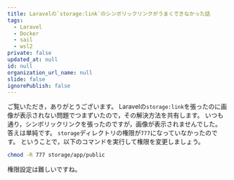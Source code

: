 ```yaml
---
title: Laravelの`storage:link`のシンボリックリンクがうまくできなかった話
tags:
  - Laravel
  - Docker
  - sail
  - wsl2
private: false
updated_at: null
id: null
organization_url_name: null
slide: false
ignorePublish: false
---
```


ご覧いただき，ありがとうございます。
Laravelの`storage:link`を張ったのに画像が表示されない問題でつまずいたので，その解決方法を共有します。
いつも通り，シンボリックリンクを張ったのですが，画像が表示されませんでした。
答えは単純です。
`storage`ディレクトリの権限が`777`になっていなかったのです。
ということで，以下のコマンドを実行して権限を変更しましょう。

```bash
chmod -R 777 storage/app/public
```

権限設定は難しいですね。
